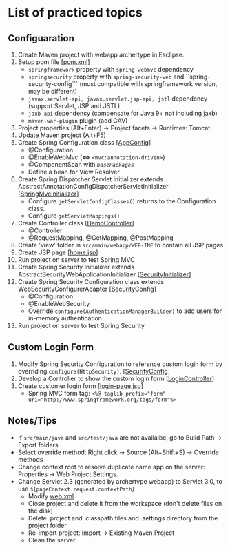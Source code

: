 # List of practiced topics

## Configuaration
1. Create Maven project with webapp archertype in Esclipse.
2. Setup pom file 
[[pom.xml]()]
   - ```springframework``` property with ```spring-webmvc``` dependency
   - ```springsecurity``` property with ```spring-security-web``` and ``spring-security-config``` (must compatible with springframework version, may be different)
   - ```javax.servlet-api, javax.servlet.jsp-api, jstl``` dependency (support Servlet, JSP and JSTL)
   - ```jaxb-api``` dependency (compensate for Java 9+ not including jaxb)
   - ```maven-war-plugin``` plugin (add GAV)
3. Project properties (Alt+Enter) -> Project facets -> Runtimes: Tomcat
4. Update Maven project (Alt+F5)
5. Create Spring Configuration class 
[[AppConfig]()]
   - @Configuration
   - @EnableWebMvc (<=> ```<mvc:annotation-driven>```)
   - @ComponentScan with *```basePackages```*
   - Define a bean for View Resolver
6. Create Spring Dispatcher Servlet Initializer extends AbstractAnnotationConfigDispatcherServletInitializer
[[SpringMvcInitializer]()]
   - Configure ```getServletConfigClasses()``` returns to the Configuration class.
   - Configure ```getServletMappings()```
7. Create Controller class 
[[DemoController]()]
   - @Controller
   - @RequestMapping, @GetMapping, @PostMapping
8. Create 'view' folder in ```src/main/webapp/WEB-INF``` to contain all JSP pages
9. Create JSP page 
[[home.jsp]()]
10. Run project on server to test Spring MVC
11. Create Spring Security Initializer extends AbstractSecurityWebApplicationInitializer 
[[SecurityInitializer]()]
12. Create Spring Security Configuration class extends WebSecurityConfigurerAdapter
[[SecurityConfig]()]
    - @Configuration
    - @EnableWebSecurity
    - Override ```configure(AuthenticationManagerBuilder)``` to add users for in-memory authentication
13. Run project on server to test Spring Security

## Custom Login Form
1. Modify Spring Security Configuration to reference custom login form by overriding ```configure(HttpSecurity)```.
[[SecurityConfig]()]
2. Develop a Controller to show the custom login form 
[[LoginController]()]
3. Create customer login form
[[login-page.jsp]()]
   - Spring MVC form tag: ```<%@ taglib prefix="form" uri="http://www.springframework.org/tags/form"%>``` 

## Notes/Tips
- If ```src/main/java``` and ```src/test/java``` are not availalbe, go to Build Path -> Export folders
- Select override method: Right click -> Source (Alt+Shift+S) -> Override methods
- Change context root to resolve duplicate name app on the server: Properties -> Web Project Settings.
- Change Servlet 2.3 (generated by archertype webapp) to Servlet 3.0, to use ```${pageContext.request.contextPath}```
  - Modify [web.xml]()
  - Close project and delete it from the workspace (don't delete files on the disk)
  - Delete .project and .classpath files and .settings directory from the project folder
  - Re-import project: Import -> Existing Maven Project
  - Clean the server













































